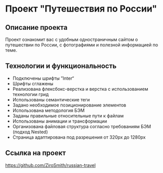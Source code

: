 # Проект "Путешествия по России"

## Описание проекта
Проект ознакомит вас с удобным одностраничным сайтом о путешествии по России, с фотографиями и полезной информацией по теме.

## Технологии и функциональность

* Подключены шрифты ”Inter“
* Шрифты сглажены
* Реализована флексбокс-верстка и верстка с использованием технологии грид
* Использованы семантические теги
* Задано необходимое позиционирование элементов
* Использована методология БЭМ
* Заданы правильные относительные пути к файлам
* Использованы анимации и трансформации
* Организована файловая структура согласно требованиям БЭМ (подход Nested)
* Страница адаптирована под разрешения от 320px до 1280px


## Ссылка на проект
https://github.com/ZiroSmith/russian-travel
